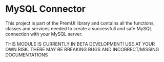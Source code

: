 # MySQL Connector

This project is part of the PremUI library and contains all the functions, classes and services needed to create a successfull and safe MySQL connection with your MySQL server. 

THIS MODULE IS CURRENTLY IN BETA DEVELOPMENT! USE AT YOUR OWN RISK. THERE MAY BE BREAKING BUGS AND INCORRECT/MISSING DOCUMENTATIONS
